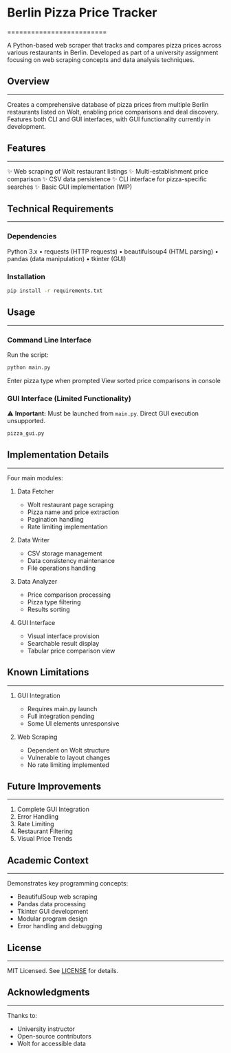 # Berlin Pizza Price Tracker
=========================

A Python-based web scraper that tracks and compares pizza prices across various restaurants in Berlin. Developed as part of a university assignment focusing on web scraping concepts and data analysis techniques.

## Overview
--------

Creates a comprehensive database of pizza prices from multiple Berlin restaurants listed on Wolt, enabling price comparisons and deal discovery. Features both CLI and GUI interfaces, with GUI functionality currently in development.

## Features
------------

✨ Web scraping of Wolt restaurant listings
✨ Multi-establishment price comparison
✨ CSV data persistence
✨ CLI interface for pizza-specific searches
✨ Basic GUI implementation (WIP)

## Technical Requirements
-----------------------

### Dependencies

Python 3.x
• requests (HTTP requests)
• beautifulsoup4 (HTML parsing)
• pandas (data manipulation)
• tkinter (GUI)

### Installation

```bash
pip install -r requirements.txt
```

## Usage
-----

### Command Line Interface

Run the script:
```bash
python main.py
```
Enter pizza type when prompted
View sorted price comparisons in console

### GUI Interface (Limited Functionality)

⚠️ **Important:** Must be launched from `main.py`. Direct GUI execution unsupported.

```bash
pizza_gui.py
```

## Implementation Details
----------------------

Four main modules:

1. Data Fetcher
   - Wolt restaurant page scraping
   - Pizza name and price extraction
   - Pagination handling
   - Rate limiting implementation

2. Data Writer
   - CSV storage management
   - Data consistency maintenance
   - File operations handling

3. Data Analyzer
   - Price comparison processing
   - Pizza type filtering
   - Results sorting

4. GUI Interface
   - Visual interface provision
   - Searchable result display
   - Tabular price comparison view

## Known Limitations
-------------------

1. GUI Integration
   - Requires main.py launch
   - Full integration pending
   - Some UI elements unresponsive

2. Web Scraping
   - Dependent on Wolt structure
   - Vulnerable to layout changes
   - No rate limiting implemented

## Future Improvements
--------------------

1. Complete GUI Integration
2. Error Handling
3. Rate Limiting
4. Restaurant Filtering
5. Visual Price Trends

## Academic Context
-----------------

Demonstrates key programming concepts:
- BeautifulSoup web scraping
- Pandas data processing
- Tkinter GUI development
- Modular program design
- Error handling and debugging

## License
-------

MIT Licensed. See [LICENSE](LICENSE) for details.

## Acknowledgments
---------------

Thanks to:
- University instructor
- Open-source contributors
- Wolt for accessible data
